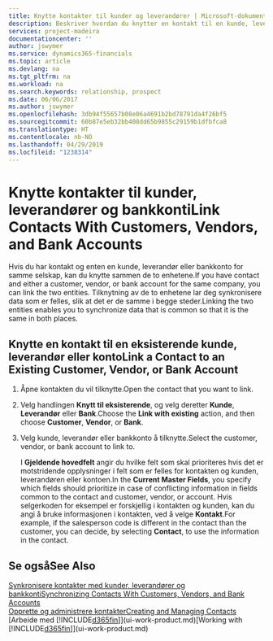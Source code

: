 ```yaml
---
title: Knytte kontakter til kunder og leverandører | Microsoft-dokumentasjon
description: Beskriver hvordan du knytter en kontakt til en kunde, leverandør eller bankkonto fra det samme selskapet, slik at du kan synkronisere vanlige data.
services: project-madeira
documentationcenter: ''
author: jswymer
ms.service: dynamics365-financials
ms.topic: article
ms.devlang: na
ms.tgt_pltfrm: na
ms.workload: na
ms.search.keywords: relationship, prospect
ms.date: 06/06/2017
ms.author: jswymer
ms.openlocfilehash: 3db94f55657b08e06a4691b2bd78791da4f26bf5
ms.sourcegitcommit: 60b87e5eb32bb408dd65b9855c29159b1dfbfca8
ms.translationtype: HT
ms.contentlocale: nb-NO
ms.lasthandoff: 04/29/2019
ms.locfileid: "1238314"
---
```

# <a name="link-contacts-with-customers-vendors-and-bank-accounts"></a><span data-ttu-id="f4ed1-103">Knytte kontakter til kunder, leverandører og bankkonti</span><span class="sxs-lookup"><span data-stu-id="f4ed1-103">Link Contacts With Customers, Vendors, and Bank Accounts</span></span>
<span data-ttu-id="f4ed1-104">Hvis du har kontakt og enten en kunde, leverandør eller bankkonto for samme selskap, kan du knytte sammen de to enhetene.</span><span class="sxs-lookup"><span data-stu-id="f4ed1-104">If you have contact and either a customer, vendor, or bank account for the same company, you can link the two entities.</span></span> <span data-ttu-id="f4ed1-105">Tilknytning av de to enhetene lar deg synkronisere data som er felles, slik at det er de samme i begge steder.</span><span class="sxs-lookup"><span data-stu-id="f4ed1-105">Linking the two entities enables you to synchronize data that is common so that it is the same in both places.</span></span>

## <a name="link-a-contact-to-an-existing-customer-vendor-or-bank-account"></a><span data-ttu-id="f4ed1-106">Knytte en kontakt til en eksisterende kunde, leverandør eller konto</span><span class="sxs-lookup"><span data-stu-id="f4ed1-106">Link a Contact to an Existing Customer, Vendor, or Bank Account</span></span>
1. <span data-ttu-id="f4ed1-107">Åpne kontakten du vil tilknytte.</span><span class="sxs-lookup"><span data-stu-id="f4ed1-107">Open the contact that you want to link.</span></span>
2. <span data-ttu-id="f4ed1-108">Velg handlingen **Knytt til eksisterende**, og velg deretter **Kunde**, **Leverandør** eller **Bank**.</span><span class="sxs-lookup"><span data-stu-id="f4ed1-108">Choose the **Link with existing** action, and then choose **Customer**, **Vendor**, or **Bank**.</span></span>
3. <span data-ttu-id="f4ed1-109">Velg kunde, leverandør eller bankkonto å tilknytte.</span><span class="sxs-lookup"><span data-stu-id="f4ed1-109">Select the customer, vendor, or bank account to link to.</span></span>

   <span data-ttu-id="f4ed1-110">I **Gjeldende hovedfelt** angir du hvilke felt som skal prioriteres hvis det er motstridende opplysninger i felt som er felles for kontakten og kunden, leverandøren eller kontoen.</span><span class="sxs-lookup"><span data-stu-id="f4ed1-110">In the **Current Master Fields**, you specify which fields should prioritize in case of conflicting information in fields common to the contact and customer, vendor, or account.</span></span> <span data-ttu-id="f4ed1-111">Hvis selgerkoden for eksempel er forskjellig i kontakten og kunden, kan du angi å bruke informasjonen i kontakten, ved å velge **Kontakt**.</span><span class="sxs-lookup"><span data-stu-id="f4ed1-111">For example, if the salesperson code is different in the contact than the customer, you can decide, by selecting **Contact**, to use the information in the contact.</span></span>

## <a name="see-also"></a><span data-ttu-id="f4ed1-112">Se også</span><span class="sxs-lookup"><span data-stu-id="f4ed1-112">See Also</span></span>
[<span data-ttu-id="f4ed1-113">Synkronisere kontakter med kunder, leverandører og bankkonti</span><span class="sxs-lookup"><span data-stu-id="f4ed1-113">Synchronizing Contacts With Customers, Vendors, and Bank Accounts</span></span>](marketing-synchronize-contacts-customers-vendors-bank-accounts.md)  
[<span data-ttu-id="f4ed1-114">Opprette og administrere kontakter</span><span class="sxs-lookup"><span data-stu-id="f4ed1-114">Creating and Managing Contacts</span></span>](marketing-contacts.md)  
<span data-ttu-id="f4ed1-115">[Arbeide med [!INCLUDE[d365fin](includes/d365fin_md.md)]](ui-work-product.md)</span><span class="sxs-lookup"><span data-stu-id="f4ed1-115">[Working with [!INCLUDE[d365fin](includes/d365fin_md.md)]](ui-work-product.md)</span></span>  
